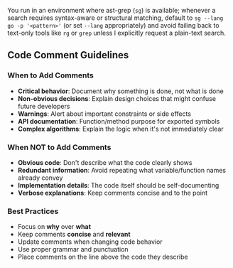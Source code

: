 You run in an environment where ast-grep (`sg`) is available; whenever a search requires syntax-aware or structural matching, default to `sg --lang go -p '<pattern>'` (or set `--lang` appropriately) and avoid failing back to text-only tools like `rg` or `grep` unless I explicitly request a plain-text search.

## Code Comment Guidelines

### When to Add Comments
- **Critical behavior**: Document why something is done, not what is done
- **Non-obvious decisions**: Explain design choices that might confuse future developers
- **Warnings**: Alert about important constraints or side effects
- **API documentation**: Function/method purpose for exported symbols
- **Complex algorithms**: Explain the logic when it's not immediately clear

### When NOT to Add Comments
- **Obvious code**: Don't describe what the code clearly shows
- **Redundant information**: Avoid repeating what variable/function names already convey
- **Implementation details**: The code itself should be self-documenting
- **Verbose explanations**: Keep comments concise and to the point

### Best Practices
- Focus on **why** over **what**
- Keep comments **concise** and **relevant**
- Update comments when changing code behavior
- Use proper grammar and punctuation
- Place comments on the line above the code they describe
